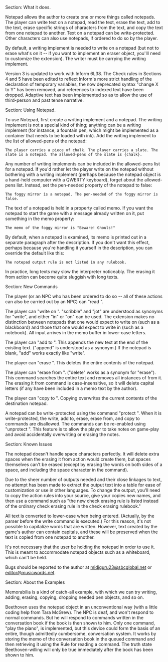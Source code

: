 Section: What it does.

Notepad allows the author to create one or more things called notepads. The player can write text on a notepad, read the text, erase the text, add to the text, erase specific strings of characters from the text, and copy the text from one notepad to another. Text on a notepad can be write-protected. Other characters can also use notepads, if ordered to do so by the player.

By default, a writing implement is needed to write on a notepad (but not to erase what's on it -- if you want to implement an eraser object, you'lll need to customize the extension). The writer must be carrying the writing implement.

Version 3 is updated to work with Inform 6L38. The Check rules in Sections 4 and 5 have been edited to reflect Inform's more strict handling of the declaration of temporary variables, the now deprecated syntax "change X to Y" has been removed, and references to indexed text have been dropped. Adaptive text has been implemented so as to allow the use of third-person and past tense narrative.

Section: Using Notepad.

To use Notepad, first create a writing implement and a notepad. The writing implement is not a special kind of thing; anything can be a writing implement (for instance, a fountain pen, which might be implemented as a container that needs to be loaded with ink). Add the writing implement to the list of allowed-pens of the notepad:

	The player carries a piece of chalk. The player carries a slate. The slate is a notepad. The allowed-pens of the slate is {chalk}.

Any number of writing implements can be included in the allowed-pens list for a notepad. If you'd rather let the player write on the notepad without bothering with a writing implement (perhaps because the notepad object is a hand-held computer with a QWERTY keyboard), forget about the allowed-pens list. Instead, set the pen-needed property of the notepad to false:

	The foggy mirror is a notepad. The pen-needed of the foggy mirror is false.

The text of a notepad is held in a property called memo. If you want the notepad to start the game with a message already written on it, put something in the memo property:

	The memo of the foggy mirror is "Beware! Ghouls!"

By default, when a notepad is examined, its memo is printed out in a separate paragraph after the description. If you don't want this effect, perhaps because you're handling it yourself in the description, you can override the default like this:

	The notepad output rule is not listed in any rulebook.

In practice, long texts may slow the interpreter noticeably. The erasing it from action can become quite sluggish with long texts.

Section: New Commands

The player (or an NPC who has been ordered to do so -- all of these actions can also be carried out by an NPC) can "read <notepad>".

The player can "write <any text> on <notepad>". "scribble" and "jot" are understood as synonyms for "write", and either "in" or "on" can be used. The extension makes no distinction between notepads that one would expect to write on (such as a blackboard) and those that one would expect to write in (such as a notebook). All input arrives in the memo buffer in lower-case letters.

The player can "add <any text> to <notepad>". This appends the new text at the end of the existing text. ("append" is understood as a synonym.) If the notepad is blank, "add" works exactly like "write".

The player can "erase <notepad>". This deletes the entire contents of the notepad.

The player can "erase <any text> from <notepad>". ("delete" works as a synonym for "erase"). This command searches the entire text and removes all instances of <any text> from it. The erasing it from command is case-insensitive, so it will delete capital letters (if any have been included in a memo text by the author).

The player can "copy <notepad> to <another notepad>". Copying overwrites the current contents of the destination notepad.

A notepad can be write-protected using the command "protect <notepad>". When it is write-protected, the write, add to, erase, erase from, and copy to commands are disallowed. The commands can be re-enabled using "unprotect <notepad>". This feature is to allow the player to take notes on game-play and avoid accidentally overwriting or erasing the notes.

Section: Known Issues

The notepad doesn't handle space characters perfectly. It will delete extra spaces when the erasing it from action would create them, but spaces themselves can't be erased (except by erasing the words on both sides of a space, and including the space character in the command).

Due to the sheer number of outputs needed and their close linkages to text, no attempt has been made to extract the output text into a table for ease of customization or use in other languages. To change the output, you'll need to copy the action rules into your source, give your copies new names, and then use a command such as "the new check erasing rule is listed instead of the ordinary check erasing rule in the check erasing rulebook."

All text is converted to lower-case when being entered. (Actually, by the parser before the write command is executed.) For this reason, it's not possible to capitalize words that are written. However, text created by the game's author can contain capitals, and these will be preserved when the text is copied from one notepad to another.

It's not necessary that the user be holding the notepad in order to use it. This is meant to accommodate notepad objects such as a whiteboard, which can't be held.

Bugs should be reported to the author at midiguru23@sbcglobal.net or editor@musicwords.net.

Section: About the Examples

Memorabilia is a kind of catch-all example, with which we can try writing, adding, erasing, copying, dropping needed pen objects, and so on.

Beethoven uses the notepad object in an unconventional way (with a little coding help from Tara McGrew). The NPC is deaf, and won't respond to normal commands. But he will respond to commands written in the conversation book if the book is then shown to him. Only one command, "play the piano", is implemented, but this device could form the basis of an entire, though admittedly cumbersome, conversation system. It works by storing the memo of the conversation book in the queued command and then retrieving it using the Rule for reading a command. The truth state Beethoven-willing will only be true immediately after the book has been shown to him.

